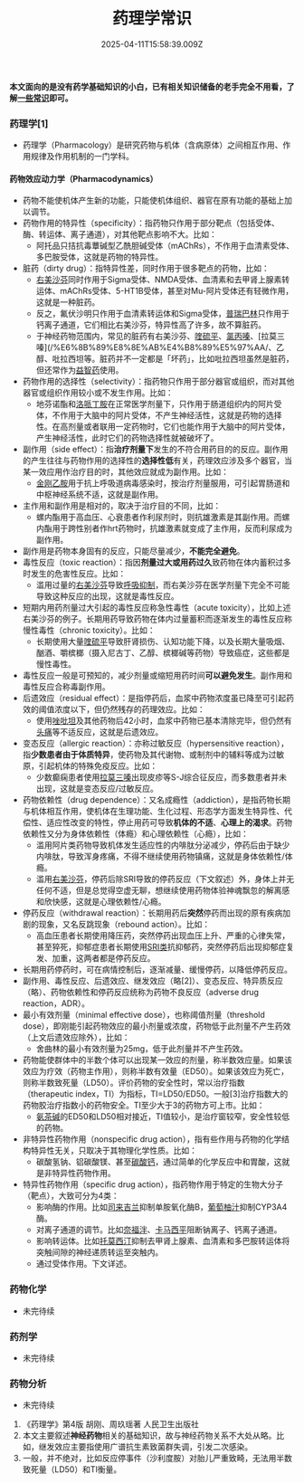 ﻿---
title: 药理学常识
description: 
published: true
date: 2025-04-11T15:58:39.009Z
tags: 
editor: markdown
dateCreated: 2025-04-11T15:58:34.573Z
---

**本文面向的是没有药学基础知识的小白，已有相关知识储备的老手完全不用看，了解[一些常识](/%E5%B8%B8%E8%AF%86/)即可。**
### 药理学[1]
- 药理学（Pharmacology）是研究药物与机体（含病原体）之间相互作用、作用规律及作用机制的一门学科。
#### 药物效应动力学（Pharmacodynamics）
- 药物不能使机体产生新的功能，只能使机体组织、器官在原有功能的基础上加以调节。
- 药物作用的特异性（specificity）：指药物只作用于部分靶点（包括受体、酶、转运体、离子通道），对其他靶点影响不大。比如：
  - 阿托品只拮抗毒蕈碱型乙酰胆碱受体（mAChRs），不作用于血清素受体、多巴胺受体，这就是药物的特异性。
- 脏药（dirty drug）：指特异性差，同时作用于很多靶点的药物，比如：
  - [右美沙芬](/DXM/)同时作用于Sigma受体、NMDA受体、血清素和去甲肾上腺素转运体、mAChRs受体、5-HT1B受体，甚至对Mu-阿片受体还有轻微作用，这就是一种脏药。
  - 反之，氟伏沙明只作用于血清素转运体和Sigma受体，[普瑞巴林](/PR80/)只作用于钙离子通道，它们相比右美沙芬，特异性高了许多，故不算脏药。
  - 于神经药物范围内，常见的脏药有右美沙芬、[喹硫平](/QTP/)、[氯丙嗪](/CPZ/)、[拉莫三嗪](/%E6%8B%89%E8%8E%AB%E4%B8%89%E5%97%AA/、乙醇、吡拉西坦等。脏药并不一定都是「坏药」，比如吡拉西坦虽然是脏药，但还常作为[益智药](/00Nootropics/)使用。
- 药物作用的选择性（selectivity）：指药物只作用于部分器官或组织，而对其他器官或组织作用较小或不发生作用。比如：
  - 地芬诺酯和[洛哌丁胺](/%E6%B4%9B%E5%93%8C%E4%B8%81%E8%83%BA/)在正常医学剂量下，只作用于肠道组织内的阿片受体，不作用于大脑中的阿片受体，不产生神经活性，这就是药物的选择性。在高剂量或者联用一定药物时，它们也能作用于大脑中的阿片受体，产生神经活性，此时它们的药物选择性就被破坏了。
- 副作用（side effect）：指**治疗剂量下**发生的不符合用药目的的反应。副作用的产生往往与药物作用的选择性的**选择性低**有关，药理效应涉及多个器官，当某一效应用作治疗目的时，其他效应就成为副作用。比如：
  - [金刚乙胺](/%E9%87%91%E5%88%9A%E4%B9%99%E8%83%BA/)用于抗上呼吸道病毒感染时，按治疗剂量服用，可引起胃肠道和中枢神经系统不适，这就是副作用。
- 主作用和副作用是相对的，取决于治疗目的不同，比如：
  - 螺内酯用于高血压、心衰患者作利尿剂时，则抗雄激素是其副作用。而螺内酯用于跨性别者作hrt药物时，抗雄激素就变成了主作用，反而利尿成为副作用。
- 副作用是药物本身固有的反应，只能尽量减少，**不能完全避免**。
- 毒性反应（toxic reaction）：指因**剂量过大或用药过久**致药物在体内蓄积过多时发生的危害性反应。比如：
  - 滥用过量的[右美沙芬](/DXM/)导致[呼吸抑制](/%E5%91%BC%E5%90%B8%E6%8A%91%E5%88%B6/)，而右美沙芬在医学剂量下完全不可能导致这种反应的出现，这就是毒性反应。
- 短期内用药剂量过大引起的毒性反应称急性毒性（acute toxicity），比如上述右美沙芬的例子。长期用药导致药物在体内过量蓄积而逐渐发生的毒性反应称慢性毒性（chronic toxicity）。比如：
  - 长期使用大量[喹硫平](/QTP/)导致肝肾损伤、认知功能下降，以及长期大量吸烟、酗酒、嚼槟榔（摄入尼古丁、乙醇、槟榔碱等药物）导致癌症，这些都是慢性毒性。
- 毒性反应一般是可预知的，减少剂量或缩短用药时间**可以避免发生**。副作用和毒性反应合称毒副作用。
- 后遗效应（residual effect）：是指停药后，血浆中药物浓度虽已降至可引起药效的阈值浓度以下，但仍然残存的药理效应。比如：
  - 使用[唑吡坦](/%E6%80%9D%E8%AF%BA%E6%80%9D/)及其他药物后42小时，血浆中药物已基本清除完毕，但仍然有[头痛](/report/RP087/)等不适反应，这就是后遗效应。
- 变态反应（allergic reaction）：亦称过敏反应（hypersensitive reaction），指**少数患者由于体质特异**，使药物及其代谢物、或制剂中的辅料等成为过敏原，引起机体的特殊免疫反应。比如：
  - 少数癫痫患者使用[拉莫三嗪](/%E6%8B%89%E8%8E%AB%E4%B8%89%E5%97%AA/)出现皮疹等S-J综合征反应，而多数患者并未出现，这就是变态反应/过敏反应。
- 药物依赖性（drug dependence）：又名成瘾性（addiction），是指药物长期与机体相互作用，使机体在生理功能、生化过程、形态学方面发生特异性、代偿性、适应性改变的特性，停止用药可导致**机体的不适**、**心理上的渴求**。药物依赖性又分为身体依赖性（体瘾）和心理依赖性（心瘾），比如：
  - 滥用阿片类药物导致机体发生适应性的内啡肽分泌减少，停药后由于缺少内啡肽，导致浑身疼痛，不得不继续使用药物镇痛，这就是身体依赖性/体瘾。
  - 滥用[右美沙芬](/DXM/)，停药后除SRI导致的停药反应（下文叙述）外，身体上并无任何不适，但是总觉得空虚无聊，想继续使用药物体验神魂飘忽的解离感和欣快感，这就是心理依赖性/心瘾。
- 停药反应（withdrawal reaction）：长期用药后**突然**停药而出现的原有疾病加剧的现象，又名反跳现象（rebound action）。比如：
  - 高血压患者长期使用降压药，突然停药出现血压上升、严重的心律失常，甚至猝死，抑郁症患者长期使用[SRI类](/DXM/#%E8%A1%80%E6%B8%85%E7%B4%A0%E5%86%8D%E6%91%84%E5%8F%96%E6%8A%91%E5%88%B6%E5%89%82%EF%BC%88SRI%EF%BC%89%E3%80%90%E9%AB%98%E5%8D%B1%E3%80%91)抗抑郁药，突然停药后出现抑郁症复发、加重，这两者都是停药反应。
- 长期用药停药时，可在病情控制后，逐渐减量、缓慢停药，以降低停药反应。
- 副作用、毒性反应、后遗效应、继发效应（略[2]）、变态反应、特异质反应（略）、药物依赖性和停药反应统称为药物不良反应（adverse drug reaction，ADR）。
- 最小有效剂量（minimal effective dose），也称阈值剂量（threshold dose），即刚能引起药物效应的最小剂量或浓度，药物低于此剂量不产生药效（上文后遗效应除外），比如：
  - 舍曲林的最小有效剂量为25mg，低于此剂量并不产生药效。
- 药物能使群体中的半数个体可以出现某一效应的剂量，称半数效应量。如果该效应为疗效（药物主作用），则称半数有效量（ED50）。如果该效应为死亡，则称半数致死量（LD50）。评价药物的安全性时，常以治疗指数（therapeutic index，TI）为指标，TI=LD50/ED50。一般[3]治疗指数大的药物胶治疗指数小的药物安全。TI至少大于3的药物方可上市。比如：
  - [氨茶碱](/%E8%8C%B6%E7%A2%B1%E7%B1%BB%E8%8D%AF%E7%89%A9/#%E6%B0%A8%E8%8C%B6%E7%A2%B1%EF%BC%88Aminophylline%EF%BC%89)的ED50和LD50相对接近，TI值较小，是治疗窗较窄，安全性较低的药物。
- 非特异性药物作用（nonspecific drug action），指有些作用与药物的化学结构特异性无关，只取决于其物理化学性质。比如：
  - 碳酸氢钠、铝碳酸镁、甚至[碳酸钙](/report/RP010/)，通过简单的化学反应中和胃酸，这就是非特异性药物作用。
- 特异性药物作用（specific drug action），指药物作用于特定的生物大分子（靶点），大致可分为4类：
  - 影响酶的作用。比如[司来吉兰](/%E5%8F%B8%E6%9D%A5%E5%90%89%E5%85%B0-%E8%8B%AF%E4%B9%99%E8%83%BA-%E5%AE%89%E9%9D%9E%E4%BB%96%E9%85%AE/)抑制单胺氧化酶B，[葡萄柚汁](/DXM/#CYP3A4%E6%8A%91%E5%88%B6%E5%89%82)抑制CYP3A4酶。
  - 对离子通道的调节。比如[奈福泮](/NFP/)、[卡马西平](/CBZ/)阻断钠离子、钙离子通道。
  - 影响转运体。比如[托莫西汀](/ATX/)抑制去甲肾上腺素、血清素和多巴胺转运体将突触间隙的神经递质转运至突触内。
  - 通过受体作用。下文详述。
### 药物化学
- 未完待续
### 药剂学
- 未完待续
### 药物分析
- 未完待续

1.	《药理学》第4版 胡刚、周玖瑶著 人民卫生出版社
2.	本文主要叙述**神经药物**相关的基础知识，故与神经药物关系不大处从略。比如，继发效应主要指使用广谱抗生素致菌群失调，引发二次感染。
3.	一般，并不绝对，比如反应停事件（沙利度胺）对胎儿严重致畸，无法用半数致死量（LD50）和TI衡量。

